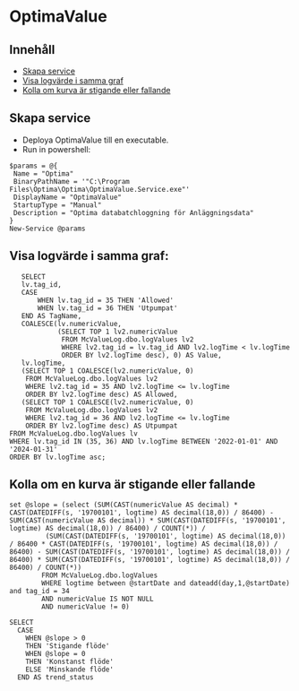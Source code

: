 # OptimaValue

## Innehåll
* [Skapa service](#"skapa-service")
* [Visa logvärde i samma graf](#visa-logvärde-i-samma-graf)
* [Kolla om kurva är stigande eller fallande](#kolla-om-en-kurva-är-stigande-eller-fallande)

## Skapa service
* Deploya OptimaValue till en executable.
* Run in powershell:
 ```
$params = @{
  Name = "Optima"
  BinaryPathName = '"C:\Program Files\Optima\Optima\OptimaValue.Service.exe"'
  DisplayName = "OptimaValue"
  StartupType = "Manual"
  Description = "Optima databatchloggning för Anläggningsdata"
}
New-Service @params
 ```

## Visa logvärde i samma graf: 
 ```
    SELECT 
    lv.tag_id,
    CASE 
        WHEN lv.tag_id = 35 THEN 'Allowed' 
        WHEN lv.tag_id = 36 THEN 'Utpumpat' 
    END AS TagName, 
    COALESCE(lv.numericValue, 
             (SELECT TOP 1 lv2.numericValue 
              FROM McValueLog.dbo.logValues lv2 
              WHERE lv2.tag_id = lv.tag_id AND lv2.logTime < lv.logTime 
              ORDER BY lv2.logTime desc), 0) AS Value,
    lv.logTime,
    (SELECT TOP 1 COALESCE(lv2.numericValue, 0) 
     FROM McValueLog.dbo.logValues lv2 
     WHERE lv2.tag_id = 35 AND lv2.logTime <= lv.logTime 
     ORDER BY lv2.logTime desc) AS Allowed,
    (SELECT TOP 1 COALESCE(lv2.numericValue, 0) 
     FROM McValueLog.dbo.logValues lv2 
     WHERE lv2.tag_id = 36 AND lv2.logTime <= lv.logTime 
     ORDER BY lv2.logTime desc) AS Utpumpat
FROM McValueLog.dbo.logValues lv
WHERE lv.tag_id IN (35, 36) AND lv.logTime BETWEEN '2022-01-01' AND '2024-01-31'
ORDER BY lv.logTime asc;  
```

## Kolla om en kurva är stigande eller fallande
```
set @slope = (select (SUM(CAST(numericValue AS decimal) * CAST(DATEDIFF(s, '19700101', logtime) AS decimal(18,0)) / 86400) - SUM(CAST(numericValue AS decimal)) * SUM(CAST(DATEDIFF(s, '19700101', logtime) AS decimal(18,0)) / 86400) / COUNT(*)) / 
         (SUM(CAST(DATEDIFF(s, '19700101', logtime) AS decimal(18,0)) / 86400 * CAST(DATEDIFF(s, '19700101', logtime) AS decimal(18,0)) / 86400) - SUM(CAST(DATEDIFF(s, '19700101', logtime) AS decimal(18,0)) / 86400) * SUM(CAST(DATEDIFF(s, '19700101', logtime) AS decimal(18,0)) / 86400) / COUNT(*))
		FROM McValueLog.dbo.logValues
		WHERE logtime between @startDate and dateadd(day,1,@startDate)  and tag_id = 34
		AND numericValue IS NOT NULL 
		AND numericValue != 0)

SELECT 
  CASE 
    WHEN @slope > 0
    THEN 'Stigande flöde'
    WHEN @slope = 0
    THEN 'Konstanst flöde'
    ELSE 'Minskande flöde' 
  END AS trend_status 
```
